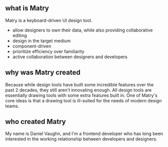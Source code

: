 ## what is Matry

Matry is a keyboard-driven UI design tool.

- allow designers to own their data, while also providing collaborative editing
- design in the target medium
- component-driven
- prioritize efficiency over familiarity
- active collaboration between designers and developers

## why was Matry created

Because while design tools have built some incredible features over the past 2 decades, they still aren't innovating enough.
All design tools are essentially drawing tools with some extra features built in.
One of Matry's core ideas is that a drawing tool is ill-suited for the needs of modern design teams.

## who created Matry

My name is Daniel Vaughn, and I'm a frontend developer who has long been interested in the working relationship between developers and designers.
